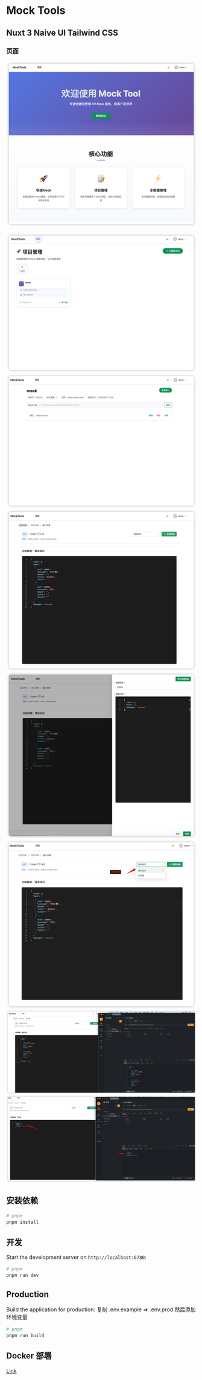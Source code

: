 # Mock Tools

## Nuxt 3 Naive UI Tailwind CSS

### 页面

![首页](./image/mock-已登录首页.png '已登录首页')

![项目列表](./image/mock-项目列表.png)
![项目列表](./image/mock-项目详情api列表.png)
![默认数据](./image/mock-默认数据.png)
![新建数据](./image/mock-新建数据.png)
![切换数据](./image/mock-切换数据.png)
![代理请求](./image/mock-代理成功数据.png)
![代理请求](./image/mock-切换空数据.png)

## 安装依赖

```bash
# pnpm
pnpm install
```

## 开发

Start the development server on `http://localhost:6780`:

```bash
# pnpm
pnpm run dev

```

## Production

Build the application for production:
复制 .env.example => .env.prod 然后添加环境变量

```bash
# pnpm
pnpm run build
```

## Docker 部署

[Link](./DEPLOYMENT.md)
